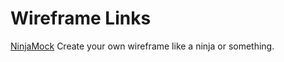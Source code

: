 # Wireframe Links

[NinjaMock](https://ninjamock.com/)
Create your own wireframe like a ninja or something.
